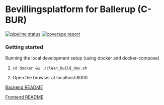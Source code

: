 # Bevillingsplatform for Ballerup (C-BUR)
[![pipeline status](https://git.magenta.dk/bevillingsplatform/bevillingsplatform/badges/develop/pipeline.svg)](https://git.magenta.dk/bevillingsplatform/bevillingsplatform/commits/develop)
[![coverage report](https://git.magenta.dk/bevillingsplatform/bevillingsplatform/badges/develop/coverage.svg)](https://git.magenta.dk/bevillingsplatform/bevillingsplatform/commits/develop)

### Getting started

Running the local development setup (using docker and docker-compose)

1. `cd docker && ./clean_build_dev.sh`

2. Open the browser at localhost:8000

[Backend README](backend/README.md)

[Frontend README](frontend/README.md)
